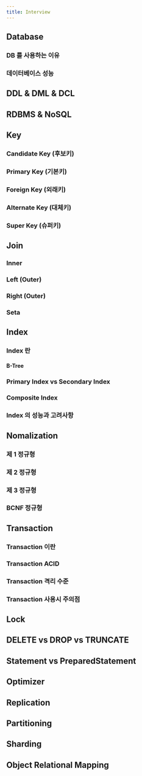 ```yaml
---
title: Interview
---
```


## Database
### DB 를 사용하는 이유

### 데이터베이스 성능

## DDL & DML & DCL
## RDBMS & NoSQL
## Key
### Candidate Key (후보키)
### Primary Key (기본키)
### Foreign Key (외래키)
### Alternate Key (대체키)
### Super Key (슈퍼키)

## Join
### Inner
### Left (Outer)
### Right (Outer)
### Seta 

## Index
### Index 란
#### B-Tree
### Primary Index vs Secondary Index

### Composite Index
### Index 의 성능과 고려사항

## Nomalization
### 제 1 정규형
### 제 2 정규형
### 제 3 정규형
### BCNF 정규형

## Transaction
### Transaction 이란
### Transaction ACID

### Transaction 격리 수준
### Transaction 사용시 주의점

## Lock

## DELETE vs DROP vs TRUNCATE

## Statement vs PreparedStatement
## Optimizer
## Replication
## Partitioning
## Sharding
## Object Relational Mapping
